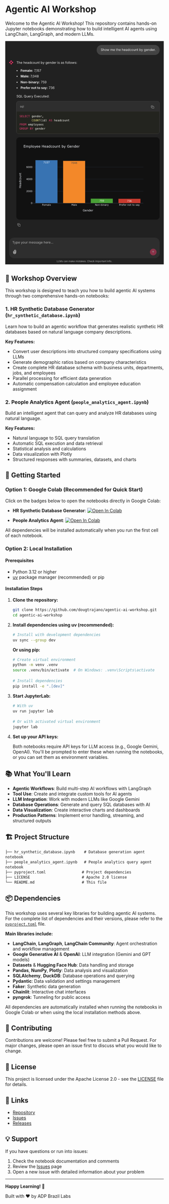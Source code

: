 # Agentic AI Workshop

Welcome to the Agentic AI Workshop! This repository contains hands-on Jupyter notebooks demonstrating how to build intelligent AI agents using LangChain, LangGraph, and modern LLMs.

![Agent Demo](docs/agent_demo.png)

## 🎯 Workshop Overview

This workshop is designed to teach you how to build agentic AI systems through two comprehensive hands-on notebooks:

### 1. **HR Synthetic Database Generator** (`hr_synthetic_database.ipynb`)

Learn how to build an agentic workflow that generates realistic synthetic HR databases based on natural language company descriptions.

**Key Features:**

- Convert user descriptions into structured company specifications using LLMs
- Generate demographic ratios based on company characteristics
- Create complete HR database schema with business units, departments, jobs, and employees
- Parallel processing for efficient data generation
- Automatic compensation calculation and employee education assignment

### 2. **People Analytics Agent** (`people_analytics_agent.ipynb`)

Build an intelligent agent that can query and analyze HR databases using natural language.

**Key Features:**

- Natural language to SQL query translation
- Automatic SQL execution and data retrieval
- Statistical analysis and calculations
- Data visualization with Plotly
- Structured responses with summaries, datasets, and charts

## 🚀 Getting Started

### Option 1: Google Colab (Recommended for Quick Start)

Click on the badges below to open the notebooks directly in Google Colab:

- **HR Synthetic Database Generator**: [![Open In Colab](https://colab.research.google.com/assets/colab-badge.svg)](https://colab.research.google.com/github/DougTrajano/agentic-ai-workshop/blob/main/hr_synthetic_database.ipynb)

- **People Analytics Agent**: [![Open In Colab](https://colab.research.google.com/assets/colab-badge.svg)](https://colab.research.google.com/github/DougTrajano/agentic-ai-workshop/blob/main/people_analytics_agent.ipynb)

All dependencies will be installed automatically when you run the first cell of each notebook.

### Option 2: Local Installation

#### Prerequisites

- Python 3.12 or higher
- [uv](https://docs.astral.sh/uv/) package manager (recommended) or pip

#### Installation Steps

1. **Clone the repository:**

   ```bash
   git clone https://github.com/dougtrajano/agentic-ai-workshop.git
   cd agentic-ai-workshop
   ```

2. **Install dependencies using uv (recommended):**

   ```bash
   # Install with development dependencies
   uv sync --group dev
   ```

   **Or using pip:**

   ```bash
   # Create virtual environment
   python -m venv .venv
   source .venv/bin/activate  # On Windows: .venv\Scripts\activate
   
   # Install dependencies
   pip install -e ".[dev]"
   ```

3. **Start JupyterLab:**

   ```bash
   # With uv
   uv run jupyter lab
   
   # Or with activated virtual environment
   jupyter lab
   ```

4. **Set up your API keys:**

   Both notebooks require API keys for LLM access (e.g., Google Gemini, OpenAI). You'll be prompted to enter these when running the notebooks, or you can set them as environment variables.

## 📚 What You'll Learn

- **Agentic Workflows**: Build multi-step AI workflows with LangGraph
- **Tool Use**: Create and integrate custom tools for AI agents
- **LLM Integration**: Work with modern LLMs like Google Gemini
- **Database Operations**: Generate and query SQL databases with AI
- **Data Visualization**: Create interactive charts and dashboards
- **Production Patterns**: Implement error handling, streaming, and structured outputs

## 🏗️ Project Structure

```text
├── hr_synthetic_database.ipynb    # Database generation agent notebook
├── people_analytics_agent.ipynb   # People analytics query agent notebook
├── pyproject.toml                # Project dependencies
├── LICENSE                       # Apache 2.0 license
└── README.md                     # This file
```

## 📦 Dependencies

This workshop uses several key libraries for building agentic AI systems. For the complete list of dependencies and their versions, please refer to the [`pyproject.toml`](pyproject.toml) file.

**Main libraries include:**

- **LangChain**, **LangGraph**, **LangChain Community**: Agent orchestration and workflow management
- **Google Generative AI** & **OpenAI**: LLM integration (Gemini and GPT models)
- **Datasets** & **Hugging Face Hub**: Data handling and storage
- **Pandas**, **NumPy**, **Plotly**: Data analysis and visualization
- **SQLAlchemy**, **DuckDB**: Database operations and querying
- **Pydantic**: Data validation and settings management
- **Faker**: Synthetic data generation
- **Chainlit**: Interactive chat interfaces
- **pyngrok**: Tunneling for public access

All dependencies are automatically installed when running the notebooks in Google Colab or when using the local installation methods above.

## 🤝 Contributing

Contributions are welcome! Please feel free to submit a Pull Request. For major changes, please open an issue first to discuss what you would like to change.

## 📄 License

This project is licensed under the Apache License 2.0 - see the [LICENSE](LICENSE) file for details.

## 🔗 Links

- [Repository](https://github.com/dougtrajano/agentic-ai-workshop)
- [Issues](https://github.com/dougtrajano/agentic-ai-workshop/issues)
- [Releases](https://github.com/DougTrajano/agentic-ai-workshop/releases)

## 💡 Support

If you have questions or run into issues:

1. Check the notebook documentation and comments
2. Review the [Issues](https://github.com/dougtrajano/agentic-ai-workshop/issues) page
3. Open a new issue with detailed information about your problem

---

**Happy Learning! 🚀**

Built with ❤️ by ADP Brazil Labs

